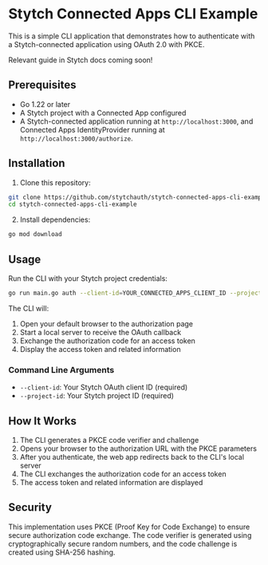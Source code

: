 # Stytch Connected Apps CLI Example

This is a simple CLI application that demonstrates how to authenticate with a Stytch-connected application using OAuth 2.0 with PKCE.

Relevant guide in Stytch docs coming soon!

## Prerequisites

- Go 1.22 or later
- A Stytch project with a Connected App configured
- A Stytch-connected application running at `http://localhost:3000`, and Connected Apps IdentityProvider running at `http://localhost:3000/authorize`.

## Installation

1. Clone this repository:
```bash
git clone https://github.com/stytchauth/stytch-connected-apps-cli-example.git
cd stytch-connected-apps-cli-example
```

2. Install dependencies:
```bash
go mod download
```

## Usage

Run the CLI with your Stytch project credentials:

```bash
go run main.go auth --client-id=YOUR_CONNECTED_APPS_CLIENT_ID --project-id=YOUR_PROJECT_ID
```

The CLI will:
1. Open your default browser to the authorization page
2. Start a local server to receive the OAuth callback
3. Exchange the authorization code for an access token
4. Display the access token and related information

### Command Line Arguments

- `--client-id`: Your Stytch OAuth client ID (required)
- `--project-id`: Your Stytch project ID (required)

## How It Works

1. The CLI generates a PKCE code verifier and challenge
2. Opens your browser to the authorization URL with the PKCE parameters
3. After you authenticate, the web app redirects back to the CLI's local server
4. The CLI exchanges the authorization code for an access token
5. The access token and related information are displayed

## Security

This implementation uses PKCE (Proof Key for Code Exchange) to ensure secure authorization code exchange. The code verifier is generated using cryptographically secure random numbers, and the code challenge is created using SHA-256 hashing.
